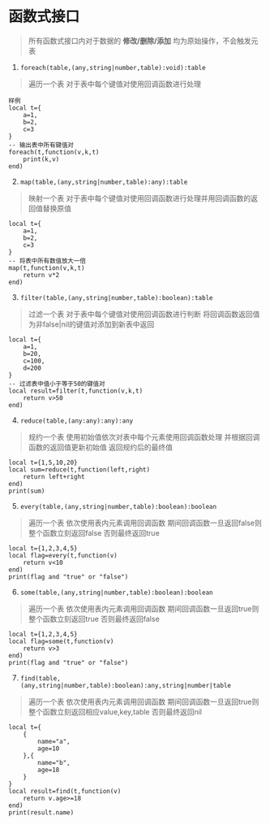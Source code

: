 # 函数式接口
> 所有函数式接口内对于数据的 **修改/删除/添加** 均为原始操作，不会触发元表
1. `foreach(table,(any,string|number,table):void):table`
> 遍历一个表 对于表中每个键值对使用回调函数进行处理
```
样例
local t={
    a=1,
    b=2,
    c=3
}
-- 输出表中所有键值对
foreach(t,function(v,k,t)
    print(k,v)
end)
```
2. `map(table,(any,string|number,table):any):table`
> 映射一个表 对于表中每个键值对使用回调函数进行处理并用回调函数的返回值替换原值
```
local t={
    a=1,
    b=2,
    c=3
}
-- 将表中所有数值放大一倍
map(t,function(v,k,t)
    return v*2
end)
```
3. `filter(table,(any,string|number,table):boolean):table`
> 过滤一个表 对于表中每个键值对使用回调函数进行判断 将回调函数返回值为非false|nil的键值对添加到新表中返回
```
local t={
    a=1,
    b=20,
    c=100,
    d=200
}
-- 过滤表中值小于等于50的键值对
local result=filter(t,function(v,k,t)
    return v>50
end)
```
4. `reduce(table,(any:any):any):any`
> 规约一个表 使用初始值依次对表中每个元素使用回调函数处理 并根据回调函数的返回值更新初始值 返回规约后的最终值
```
local t={1,5,10,20}
local sum=reduce(t,function(left,right)
    return left+right
end)
print(sum)
```
5. `every(table,(any,string|number,table):boolean):boolean`
> 遍历一个表 依次使用表内元素调用回调函数 期间回调函数一旦返回false则整个函数立刻返回false 否则最终返回true
```
local t={1,2,3,4,5}
local flag=every(t,function(v)
    return v<10
end)
print(flag and "true" or "false")
```
6. `some(table,(any,string|number,table):boolean):boolean`
> 遍历一个表 依次使用表内元素调用回调函数 期间回调函数一旦返回true则整个函数立刻返回true 否则最终返回false
```
local t={1,2,3,4,5}
local flag=some(t,function(v)
    return v>3
end)
print(flag and "true" or "false")
```
7. `find(table,(any,string|number,table):boolean):any,string|number|table`
> 遍历一个表 依次使用表内元素调用回调函数 期间回调函数一旦返回true则整个函数立刻返回相应value,key,table 否则最终返回nil
```
local t={
    {
        name="a",
        age=10
    },{
        name="b",
        age=18
    }
}
local result=find(t,function(v)
    return v.age>=18
end)
print(result.name)
```

